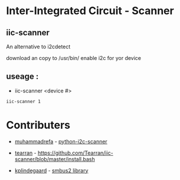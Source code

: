 # Inter-Integrated Circuit - Scanner

## iic-scanner
An alternative to  i2cdetect

download an copy to  /usr/bin/
enable i2c for yor device

## useage :
- iic-scanner <device #> 
```bash
iic-scanner 1
```

# Contributers

- [muhammadrefa](https://github.com/muhammadrefa) - [python-i2c-scanner](https://github.com/muhammadrefa/python-i2c-scanner)

- [tearran](https://github.com/tearran) - https://github.com/Tearran/iic-scanner/blob/master/install.bash

- [kplindegaard](https://github.com/kplindegaard) - [smbus2 library](https://github.com/kplindegaard/smbus2)
